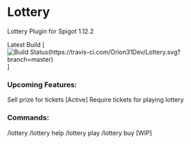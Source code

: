 # Lottery
Lottery Plugin for Spigot 1.12.2

Latest Build [![Build Status(https://travis-ci.com/Orion31Dev/Lottery.svg?branch=master)](https://travis-ci.com/Orion31Dev/Lottery)]

### Upcoming Features:
Sell prize for tickets [Active]
Require tickets for playing lottery

### Commands: 
/lottery 
/lottery help
/lottery play
/lottery buy [WIP]

